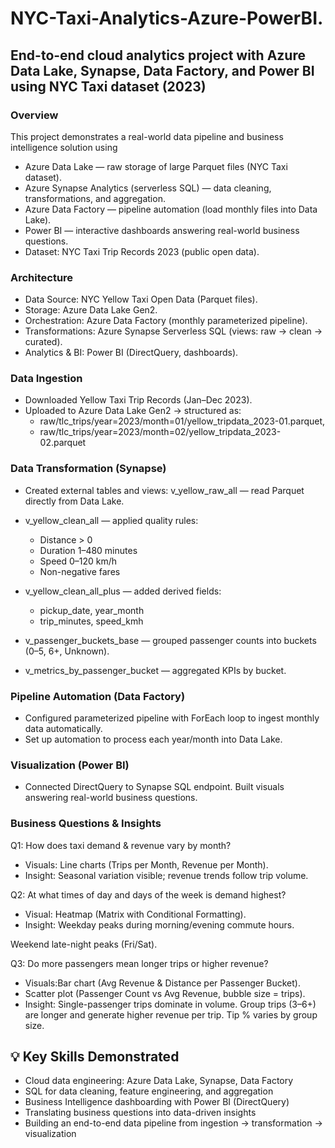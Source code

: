 # NYC-Taxi-Analytics-Azure-PowerBI.
## End-to-end cloud analytics project with Azure Data Lake, Synapse, Data Factory, and Power BI using NYC Taxi dataset (2023)

### Overview
This project demonstrates a real-world data pipeline and business intelligence solution using
* Azure Data Lake — raw storage of large Parquet files (NYC Taxi dataset).
* Azure Synapse Analytics (serverless SQL) — data cleaning, transformations, and aggregation.
* Azure Data Factory — pipeline automation (load monthly files into Data Lake).
* Power BI — interactive dashboards answering real-world business questions.
* Dataset: NYC Taxi Trip Records 2023 (public open data).

### Architecture

* Data Source: NYC Yellow Taxi Open Data (Parquet files).
* Storage: Azure Data Lake Gen2.
* Orchestration: Azure Data Factory (monthly parameterized pipeline).
* Transformations: Azure Synapse Serverless SQL (views: raw → clean → curated).
* Analytics & BI: Power BI (DirectQuery, dashboards).

### Data Ingestion

* Downloaded Yellow Taxi Trip Records (Jan–Dec 2023).
* Uploaded to Azure Data Lake Gen2 → structured as:
  * raw/tlc_trips/year=2023/month=01/yellow_tripdata_2023-01.parquet, 
  * raw/tlc_trips/year=2023/month=02/yellow_tripdata_2023-02.parquet

### Data Transformation (Synapse)

* Created external tables and views: v_yellow_raw_all — read Parquet directly from Data Lake.

* v_yellow_clean_all — applied quality rules:
   * Distance > 0
   * Duration 1–480 minutes
   * Speed 0–120 km/h
   * Non-negative fares

* v_yellow_clean_all_plus — added derived fields:
  * pickup_date, year_month
  * trip_minutes, speed_kmh

* v_passenger_buckets_base — grouped passenger counts into buckets (0–5, 6+, Unknown).
* v_metrics_by_passenger_bucket — aggregated KPIs by bucket.

### Pipeline Automation (Data Factory)
* Configured parameterized pipeline with ForEach loop to ingest monthly data automatically.
* Set up automation to process each year/month into Data Lake.

### Visualization (Power BI)
* Connected DirectQuery to Synapse SQL endpoint. Built visuals answering real-world business questions.


### Business Questions & Insights
Q1: How does taxi demand & revenue vary by month?
   * Visuals: Line charts (Trips per Month, Revenue per Month).
   * Insight:
     Seasonal variation visible; revenue trends follow trip volume.

Q2: At what times of day and days of the week is demand highest?
   * Visual: Heatmap (Matrix with Conditional Formatting).
   * Insight:
    Weekday peaks during morning/evening commute hours.

Weekend late-night peaks (Fri/Sat).

Q3: Do more passengers mean longer trips or higher revenue?

  * Visuals:Bar chart (Avg Revenue & Distance per Passenger Bucket).
  * Scatter plot (Passenger Count vs Avg Revenue, bubble size = trips).
  * Insight:
    Single-passenger trips dominate in volume.
    Group trips (3–6+) are longer and generate higher revenue per trip.
    Tip % varies by group size.

## 💡 Key Skills Demonstrated
- Cloud data engineering: Azure Data Lake, Synapse, Data Factory  
- SQL for data cleaning, feature engineering, and aggregation  
- Business Intelligence dashboarding with Power BI (DirectQuery)  
- Translating business questions into data-driven insights  
- Building an end-to-end data pipeline from ingestion → transformation → visualization  

